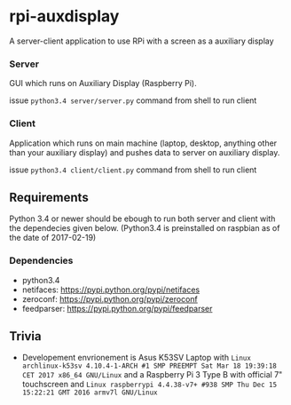 # rpi-auxdisplay
A server-client application to use RPi with a screen as a auxiliary display

### Server
GUI which runs on Auxiliary Display (Raspberry Pi).

issue `python3.4 server/server.py` command from shell to run client

### Client
Application which runs on main machine (laptop, desktop, anything other than your auxiliary display) and pushes data to server on auxiliary display.

issue `python3.4 client/client.py` command from shell to run client

## Requirements
Python 3.4 or newer should be ebough to run both server and client with the dependecies given below. (Python3.4 is preinstalled on raspbian as of the date of 2017-02-19)

### Dependencies
* python3.4
* netifaces: https://pypi.python.org/pypi/netifaces
* zeroconf: https://pypi.python.org/pypi/zeroconf
* feedparser: https://pypi.python.org/pypi/feedparser

## Trivia
* Developement envrionement is Asus K53SV Laptop with `Linux archlinux-k53sv 4.10.4-1-ARCH #1 SMP PREEMPT Sat Mar 18 19:39:18 CET 2017 x86_64 GNU/Linux` and a Raspberry Pi 3 Type B with official 7" touchscreen and `Linux raspberrypi 4.4.38-v7+ #938 SMP Thu Dec 15 15:22:21 GMT 2016 armv7l GNU/Linux`
